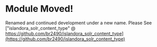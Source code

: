 Module Moved!
=
Renamed and continued development under a new name. Please See ["islandora_solr_content_type" @ https://github.com/br2490/islandora_solr_content_type](https://github.com/br2490/islandora_solr_content_type) 
